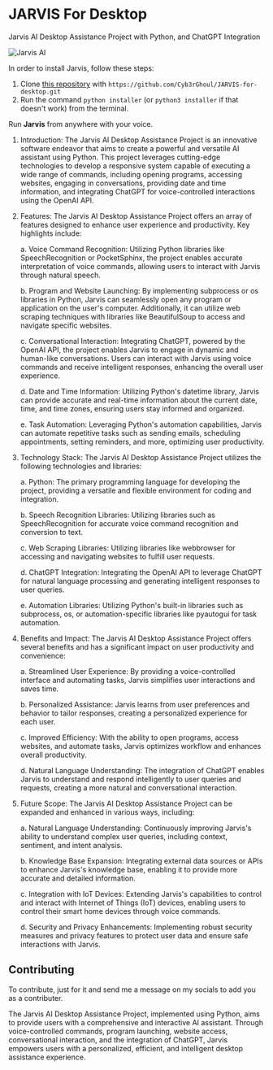 # JARVIS For Desktop
Jarvis AI Desktop Assistance Project with Python, and ChatGPT Integration

![Jarvis AI](https://www.linkpicture.com/q/687474703a2f2f692e696d6775722e636f6d2f785a38783945532e6a7067.jpeg)

In order to install Jarvis, follow these steps:
1. Clone [this repository](https://github.com/Cyb3rGhoul/JARVIS-for-desktop.git) with `https://github.com/Cyb3rGhoul/JARVIS-for-desktop.git`
2. Run the command `python installer` (or `python3 installer` if that doesn't work) from the terminal.

Run **Jarvis** from anywhere with your voice.

1. Introduction:
The Jarvis AI Desktop Assistance Project is an innovative software endeavor that aims to create a powerful and versatile AI assistant using Python. This project leverages cutting-edge technologies to develop a responsive system capable of executing a wide range of commands, including opening programs, accessing websites, engaging in conversations, providing date and time information, and integrating ChatGPT for voice-controlled interactions using the OpenAI API.

2. Features:
The Jarvis AI Desktop Assistance Project offers an array of features designed to enhance user experience and productivity. Key highlights include:

    a. Voice Command Recognition: Utilizing Python libraries like SpeechRecognition or PocketSphinx, the project enables accurate interpretation of voice commands, allowing users to interact with Jarvis through natural speech.

    b. Program and Website Launching: By implementing subprocess or os libraries in Python, Jarvis can seamlessly open any program or application on the user's computer. Additionally, it can utilize web scraping techniques with libraries like BeautifulSoup to access and navigate specific websites.

    c. Conversational Interaction: Integrating ChatGPT, powered by the OpenAI API, the project enables Jarvis to engage in dynamic and human-like conversations. Users can interact with Jarvis using voice commands and receive intelligent responses, enhancing the overall user experience.

    d. Date and Time Information: Utilizing Python's datetime library, Jarvis can provide accurate and real-time information about the current date, time, and time zones, ensuring users stay informed and organized.

    e. Task Automation: Leveraging Python's automation capabilities, Jarvis can automate repetitive tasks such as sending emails, scheduling appointments, setting reminders, and more, optimizing user productivity.

3. Technology Stack:
The Jarvis AI Desktop Assistance Project utilizes the following technologies and libraries:

    a. Python: The primary programming language for developing the project, providing a versatile and flexible environment for coding and integration.

    b. Speech Recognition Libraries: Utilizing libraries such as SpeechRecognition for accurate voice command recognition and conversion to text.

    c. Web Scraping Libraries: Utilizing libraries like webbrowser for accessing and navigating websites to fulfill user requests.

    d. ChatGPT Integration: Integrating the OpenAI API to leverage ChatGPT for natural language processing and generating intelligent responses to user queries.

    e. Automation Libraries: Utilizing Python's built-in libraries such as subprocess, os, or automation-specific libraries like pyautogui for task automation.

4. Benefits and Impact:
The Jarvis AI Desktop Assistance Project offers several benefits and has a significant impact on user productivity and convenience:

    a. Streamlined User Experience: By providing a voice-controlled interface and automating tasks, Jarvis simplifies user interactions and saves time.

    b. Personalized Assistance: Jarvis learns from user preferences and behavior to tailor responses, creating a personalized experience for each user.

    c. Improved Efficiency: With the ability to open programs, access websites, and automate tasks, Jarvis optimizes workflow and enhances overall productivity.

    d. Natural Language Understanding: The integration of ChatGPT enables Jarvis to understand and respond intelligently to user queries and requests, creating a more natural and conversational interaction.

5. Future Scope:
The Jarvis AI Desktop Assistance Project can be expanded and enhanced in various ways, including:

    a. Natural Language Understanding: Continuously improving Jarvis's ability to understand complex user queries, including context, sentiment, and intent analysis.

    b. Knowledge Base Expansion: Integrating external data sources or APIs to enhance Jarvis's knowledge base, enabling it to provide more accurate and detailed information.

    c. Integration with IoT Devices: Extending Jarvis's capabilities to control and interact with Internet of Things (IoT) devices, enabling users to control their smart home devices through voice commands.

    d. Security and Privacy Enhancements: Implementing robust security measures and privacy features to protect user data and ensure safe interactions with Jarvis.
    
## Contributing
To contribute, just for it and send me a message on my socials to add you as a contributer.

The Jarvis AI Desktop Assistance Project, implemented using Python, aims to provide users with a comprehensive and interactive AI assistant. Through voice-controlled commands, program launching, website access, conversational interaction, and the integration of ChatGPT, Jarvis empowers users with a personalized, efficient, and intelligent desktop assistance experience.
